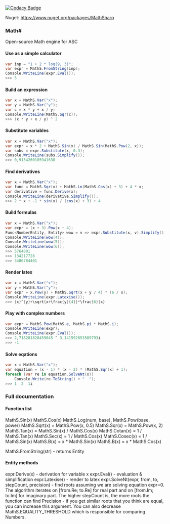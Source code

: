 [![Codacy Badge](https://api.codacy.com/project/badge/Grade/1e172cdf699645b59567032dd1ae5cab)](https://www.codacy.com/manual/Angourisoft/MathS?utm_source=github.com&amp;utm_medium=referral&amp;utm_content=Angourisoft/MathS&amp;utm_campaign=Badge_Grade)

Nuget: https://www.nuget.org/packages/MathSharp

### Math#
Open-source Math engine for ASC

#### Use as a simple calculator
```cs
var inp = "1 + 2 * log(9, 3)";
var expr = MathS.FromString(inp);
Console.WriteLine(expr.Eval());
>>> 5
```

#### Build an expression
```cs
var x = MathS.Var("x");
var y = MathS.Var("y");
var c = x * y + x / y;
Console.WriteLine(MathS.Sqr(c));
>>> (x * y + x / y) ^ 2
```

#### Substitute variables
```cs
var x = MathS.Var("x");
var expr = x * 2 + MathS.Sin(x) / MathS.Sin(MathS.Pow(2, x));
var subs = expr.Substitute(x, 0.3);
Console.WriteLine(subs.Simplify());
>>> 0,9134260185941638
```

#### Find derivatives
```cs
var x = MathS.Var("x");
var func = MathS.Sqr(x) + MathS.Ln(MathS.Cos(x) + 3) + 4 * x;
var derivative = func.Derive(x);
Console.WriteLine(derivative.Simplify());
>>> 2 * x + -1 * sin(x) / (cos(x) + 3) + 4
```

#### Build formulas
```cs
var x = MathS.Var("x");
var expr = (x + 3).Pow(x + 4);
Func<NumberEntity, Entity> wow = v => expr.Substitute(x, v).Simplify();
Console.WriteLine(wow(4));
Console.WriteLine(wow(5));
Console.WriteLine(wow(6));
>>> 5764801
>>> 134217728
>>> 3486784401
```

#### Render latex
```cs
var x = MathS.Var("x");
var y = MathS.Var("y");
var expr = x.Pow(y) + MathS.Sqrt(x + y / 4) * (6 / x);
Console.WriteLine(expr.Latexise());
>>> {x}^{y}+\sqrt{x+\frac{y}{4}}*\frac{6}{x}
```

#### Play with complex numbers
```cs
var expr = MathS.Pow(MathS.e, MathS.pi * MathS.i);
Console.WriteLine(expr);
Console.WriteLine(expr.Eval());
>>> 2,718281828459045 ^ 3,141592653589793i
>>> -1
```

#### Solve eqations
```cs
var x = MathS.Var("x");
var equation = (x - 1) * (x - 2) * (MathS.Sqr(x) + 1);
foreach (var re in equation.SolveNt(x))
    Console.Write(re.ToString() + "  ");
>>> 1  2  1i
```

### Full documentation

#### Function list
MathS.Sin(x)
MathS.Cos(x)
MathS.Log(num, base), 
MathS.Pow(base, power)
MathS.Sqrt(x) = MathS.Pow(x, 0.5)
MathS.Sqr(x) = MathS.Pow(x, 2)
MathS.Tan(x) = MathS.Sin(x) / MathS.Cos(x)
MathS.Cotan(x) = 1 / MathS.Tan(x)
MathS.Sec(x) = 1 / MathS.Cos(x)
MathS.Cosec(x) = 1 / MathS.Sin(x)
MathS.B(x) = x * MathS.Sin(x)
MathS.B(x) = x * MathS.Cos(x)

MathS.FromString(str) - returns Entity

#### Entity methods
expr.Derive(x) - derivation for variable x
expr.Eval() - evaluation & simplification
expr.Latexise() - render to latex
expr.SolveNt(expr, from, to, stepCount, precision) - find roots assuming we are solving equation expr=0.
The algorithm iterates on [from.Re; to.Re] for real part and on [from.Im; to.Im] for imaginary part.
The higher stepCount is, the more roots the function can find
Precision - if you get similar roots that you think are equal, you can increase this argument.
You can also decrease MathS.EQUALITY_THRESHOLD which is responsible for comparing Numbers.